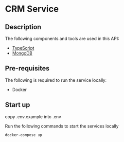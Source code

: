 <h1>CRM Service</h1>

## Description
The following components and tools are used in this API:

- [TypeScript](https://www.typescriptlang.org/)
- [MongoDB](https://www.mongodb.com/)

## Pre-requisites
The following is required to run the service locally:

- Docker

## Start up
copy .env.example into .env

Run the following commands to start the services locally

```bash
docker-compose up
```

